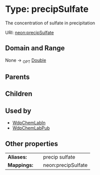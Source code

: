 
# Type: precipSulfate


The concentration of sulfate in precipitation

URI: [neon:precipSulfate](https://data.neonscience.org/precipSulfate)


## Domain and Range

None ->  <sub>OPT</sub> [Double](types/Double.md)

## Parents


## Children


## Used by

 * [WdpChemLabIn](WdpChemLabIn.md)
 * [WdpChemLabPub](WdpChemLabPub.md)

## Other properties

|  |  |  |
| --- | --- | --- |
| **Aliases:** | | precip sulfate |
| **Mappings:** | | neon:precipSulfate |


